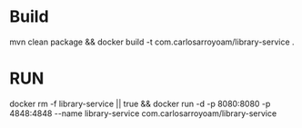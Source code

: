 # Build
mvn clean package && docker build -t com.carlosarroyoam/library-service .

# RUN

docker rm -f library-service || true && docker run -d -p 8080:8080 -p 4848:4848 --name library-service com.carlosarroyoam/library-service 